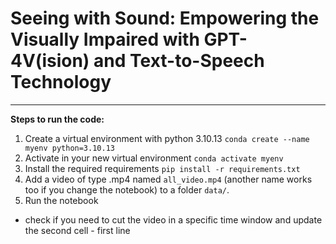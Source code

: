 # Seeing with Sound: Empowering the Visually Impaired with GPT-4V(ision) and Text-to-Speech Technology
---

**Steps to run the code:**
1. Create a virtual environment with python 3.10.13
`conda create --name myenv python=3.10.13`
2. Activate in your new virtual environment
`conda activate myenv`
3. Install the required requirements
`pip install -r requirements.txt`
4. Add a video of type .mp4 named `all_video.mp4` (another name works too if you change the notebook) to a folder `data/`.
5. Run the notebook
 - check if you need to cut the video in a specific time window and update the second cell - first line